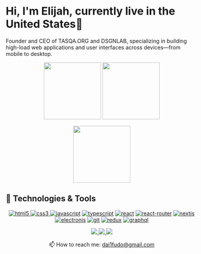 # Hi, I'm Elijah, currently live in the United States📡
Founder and CEO of TASQA.ORG and DSGNLAB, specializing in building high-load web applications and user interfaces across devices—from mobile to desktop.
<p align='center'>
   <a href="https://github-readme-stats.vercel.app/api?username=DaiFudo&show_icons=true&count_private=true"><img
           height=150
           src="https://github-readme-stats.vercel.app/api?username=DaiFudo&show_icons=true&count_private=true"/></a>
   <a href="https://github.com/DaiFudo/github-readme-stats"><img height=150
                                                                  src="https://github-readme-stats.vercel.app/api/top-langs/?username=DaiFudo&layout=compact"/></a>
</p>

<p align='center'>
   <a href='https://github-readme-stats.vercel.app/api/wakatime?username=dai_fudo&layout=compact'><img
           height=150
           src="https://github-readme-stats.vercel.app/api/wakatime?username=dai_fudo&layout=compact"/></a>
</p>
<h2>
  🔧 Technologies & Tools
</h2>

<p align='center'>
  <a href="https://www.w3.org/html/" target="_blank"><img src="https://img.shields.io/badge/HTML5-E34F26?style=for-the-badge&logo=html5&logoColor=white" alt="html5">     </a>
  <a href="https://www.w3.org/Style/CSS/" target="_blank"><img src="https://img.shields.io/badge/CSS3-1572B6?style=for-the-badge&logo=css3&logoColor=white" alt="css3">   </a>
	<a href="https://developer.mozilla.org/en-US/docs/Web/JavaScript" target="_blank"><img src="https://img.shields.io/badge/JavaScript-323330?style=for-the-badge&logo=javascript&logoColor=F7DF1E" alt="javascript"></a>
  <a href="https://www.typescriptlang.org" target="_blank"><img src="https://img.shields.io/badge/TypeScript-007ACC?style=for-the-badge&logo=typescript&logoColor=white" alt="typescript"></a>
  <a href="https://reactjs.org" target="_blank"><img src="https://img.shields.io/badge/React-20232A?style=for-the-badge&logo=react&logoColor=61DAFB" alt="react"></a>
  <a href="https://reactrouter.com" target="_blank"><img src="https://img.shields.io/badge/React_Router-CA4245?style=for-the-badge&logo=react-router&logoColor=white" alt="react-router"></a>
  <a href="https://nextjs.org/" target="_blank"><img src="https://img.shields.io/badge/next.js-000000?style=for-the-badge&logo=nextdotjs&logoColor=white" alt="nextjs"></a>
  <a href="https://www.electronjs.org/" target="_blank"><img src="https://img.shields.io/badge/Electron-2B2E3A?style=for-the-badge&logo=electron&logoColor=9FEAF9" alt="electronjs"></a>
  <a href="https://git-scm.com" target="_blank"><img src="https://img.shields.io/badge/Git-F05032?style=for-the-badge&logo=git&logoColor=white" alt="git"></a>
  <a href="https://redux.js.org/" target="_blank"><img src="https://img.shields.io/badge/Redux-593D88?style=for-the-badge&logo=redux&logoColor=white" alt="redux"></a>
 <a href="https://graphql.org/" target="_blank"><img src="https://img.shields.io/badge/GraphQl-E10098?style=for-the-badge&logo=graphql&logoColor=white" alt="graphql">
</a><a href="https://img.shields.io/badge/Jira-0052CC?style=for-the-badge&logo=Jira&logoColor=white" alt="git"></a>
 </p>

</p>
<p align='center'>
   <a href="https://www.linkedin.com/in/%D0%B8%D0%BB%D1%8C%D1%8F-%D0%B7%D0%B0%D0%B9%D1%87%D0%B5%D0%BD%D0%BA%D0%BE-43a2171a3/">
       <img src="https://img.shields.io/badge/linkedin-%230077B5.svg?&style=for-the-badge&logo=linkedin&logoColor=white"/>
   </a>
  <a href="https://vk.com/dai_fudo">
       <img src="https://img.shields.io/badge/vk.com%2F-dai__fudo-blue"/>
   </a>
  
   <a href="https://t.me/Dai_Fudo">
       <img src="https://img.shields.io/badge/Telegram-2CA5E0?style=for-the-badge&logo=telegram&logoColor=white"/>
   </a>
</p>
<p align='center'>
   📫 How to reach me: <a href='mailto:dai1fudo@gmail.com'>dai1fudo@gmail.com</a>
</p>
